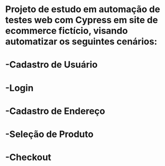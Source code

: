 # Projeto de estudo em automação de testes web com Cypress em site de ecommerce fictício, visando automatizar os seguintes cenários:
#  
# -Cadastro de Usuário
# -Login
# -Cadastro de Endereço
# -Seleção de Produto
# -Checkout
